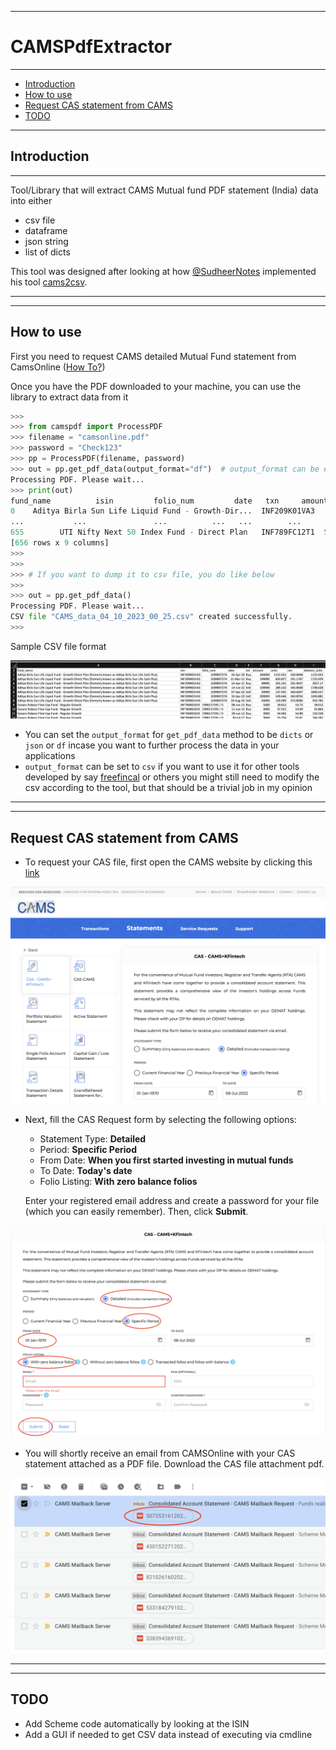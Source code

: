 ------------------
# CAMSPdfExtractor
------------------

- [Introduction](#introduction)
- [How to use](#how-to-use)
- [Request CAS statement from CAMS](#request-cas-statement-from-cams)
- [TODO](#todo)

------------------
## Introduction
------------------
Tool/Library that will extract CAMS Mutual fund PDF statement (India) data into either
- csv file
- dataframe
- json string
- list of dicts


This tool was designed after looking at how [@SudheerNotes](https://github.com/SudheerNotes) implemented his tool [cams2csv](https://github.com/SudheerNotes/cams2csv).

------------------
------------------
## How to use
First you need to request CAMS detailed Mutual Fund statement from CamsOnline ([How To?](#request-cas-statement-from-cams))

Once you have the PDF downloaded to your machine, you can use the library to extract data from it

```python
>>> 
>>> from camspdf import ProcessPDF
>>> filename = "camsonline.pdf"
>>> password = "Check123"
>>> pp = ProcessPDF(filename, password)
>>> out = pp.get_pdf_data(output_format="df")  # output_format can be either "dicts", "csv", "json", "df"
Processing PDF. Please wait...
>>> print(out)
fund_name          isin         folio_num         date   txn     amount     units       nav balance_units
0    Aditya Birla Sun Life Liquid Fund - Growth-Dir...  INF209K01VA3        1039837274  26-Apr-2020   Buy  360000.00  1122.052  320.8408       1122.052
...           ...               ...          ...   ...        ...       ...       ...            ...
655        UTI Nifty Next 50 Index Fund - Direct Plan   INF789FC12T1  599321413667 / 0  26-Jun-2023   Buy   99995.00  6358.740   15.7256      86737.464
[656 rows x 9 columns]
>>> 
>>> 
>>> # If you want to dump it to csv file, you do like below
>>> 
>>> out = pp.get_pdf_data()
Processing PDF. Please wait...
CSV file "CAMS_data_04_10_2023_00_25.csv" created successfully.
>>> 
```

Sample CSV file format

!['samplecsv.png'](/img/samplecsv.png)


- You can set the `output_format` for `get_pdf_data` method to be `dicts` or `json` or `df` incase you want to further process the data in your applications
- `output_format`  can be set to `csv` if you want to use it for other tools developed by say [freefincal](https://freefincal.com/track-your-mutual-fund-and-stock-investments-with-this-google-sheet/) or others you might still need to modify the csv according to the tool, but that should be a trivial job in my opinion 

------------------

------------------
## Request CAS statement from CAMS
- To request your CAS file, first open the CAMS website by clicking this [link](https://www.camsonline.com/Investors/Statements/Consolidated-Account-Statement)
  
!['CAS1.1.png'](/img/CAS1.1.png)

- Next, fill the CAS Request form by selecting the following options:
    - Statement Type: **Detailed**
    - Period: **Specific Period**
    - From Date: **When you first started investing in mutual funds**
    - To Date: **Today's date**
    - Folio Listing: **With zero balance folios**
    
  Enter your registered email address and create a password for your file (which you can easily remember).
  Then, click **Submit**.

!['CAS2.1.png'](/img/CAS2.1.png)

- You will shortly receive an email from CAMSOnline with your CAS statement attached as a PDF file. Download the CAS file attachment pdf.
  
!['CAS3.1.png'](/img/CAS3.1.png)

------------------

------------------
## TODO
- Add Scheme code automatically by looking at the ISIN
- Add a GUI if needed to get CSV data instead of executing via cmdline
